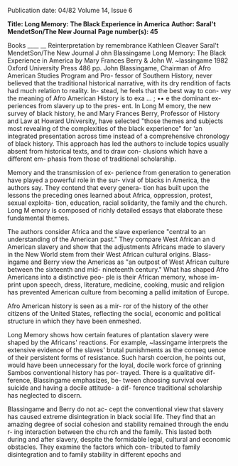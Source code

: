 Publication date: 04/82
Volume 14, Issue 6

**Title: Long Memory: The Black Experience in America**
**Author: Saral't MendetSon/The New Journal**
**Page number(s): 45**

Books ____ __ 
Reinterpretation 
by remembrance 
Kathleen Cleaver 
Saral't MendetSon/The New Journal 
J ohn Blassingame 
Long Memory: The Black Experience in 
America 
by Mary Frances Berry & John W. 
~lassingame 
1982 Oxford University Press 486 pp. 
John Blassingame, Chairman of Afro 
American Studies Program and Pro-
fessor of Southern History, never 
believed that the traditional historical 
narrative, with its dry rendition of 
facts had much relation to reality. In-
stead, he feels that the best way to con-
vey the meaning of Afro American 
History is to exa ... ; •• e the dominant ex-
periences from slavery up to the pres-
ent. In Long M emory, the new survey of 
black history, he and Mary Frances 
Berry, Professor of History and Law at 
Howard University, 
have selected 
"those themes and 
subjects 
most 
revealing of the complexities of the 
black experience" for 'an integrated 
presentation across time instead of a 
comprehensive chronology of black 
history. This approach has led the 
authors to include topics usually absent 
from historical texts, and to draw con-
clusions which have a different em-
phasis 
from 
those of traditional 
scholarship. 


Memory and the transmission of ex-
perience from generation to generation 
have played a powerful role in the sur-
vival of blacks in America, the authors 
say. They contend that every genera-
tion has built upon the lessons the 
preceding ones learned about Africa, 
oppression, protest, sexual exploita-
tion, education, racial solidarity, the 
family and the church. Long M emory is 
composed of richly detailed essays that 
elaborate these fundamental themes. 


The authors consider Africa and the 
slave experience "central 
to an 
understanding of the American past." 
They compare West African 
an d 
American slavery and show that the 
adjustments Africans made to slavery 
in the New World stem from their 
West African cultural origins. Blass-
ingame and Berry view the Americas 
as "an outpost of West African culture 
between the 
sixteenth and 
mid-
nineteenth century." What has shaped 
Afro Americans into a distinctive peo-
ple is their African memory, whose im-
print upon speech, dress, literature, 
medicine, cooking, music and religion 
has prevented American culture from 
becoming a pallid imitation of Europe. 


Afro American history is seen as a mir-
ror of the history of the other citizens of 
the United States, reflecting the social, 
economic and political structure in 
which they have been enmeshed. 


Long Memory shows how certain 
features of plantation slavery were 
shaped by the Africans' reactions. For 
example, 
~lassingame interprets the 
extensive evidence of the slaves' brutal 
punishments as the conseq uence of 
their persistent forms of resistance. 
Such harsh coercion, he points out, 
would have been unnecessary for the 
loyal, docile work force of grinning 
Sambos conventional history has por-
trayed. There is a qualitative dif-
ference, Blassingame emphasizes, be-
tween choosing survival over suicide 
and having a docile attitude- a dif-
ference 
traditional scholarship has 
neglected to discern. 


Blassingame and Berry do not ac-
cept the conventional view that slavery 
has caused extreme disintegration in 
black social life. They find that an 
amazing degree of social cohesion and 
stability remained through the endu r-
ing interaction between the chu rch and 
the family. This lasted both during and 
after slavery, despite the formidable 
legal, cultural and economic obstacles. 
They examine the factors which con-
tributed to family disintegration and to 
family stability in different epochs and